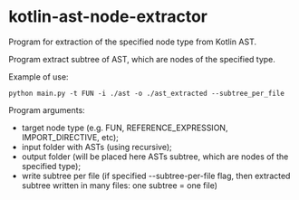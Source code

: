 # kotlin-ast-node-extractor

Program for extraction of the specified node type from Kotlin AST.

Program extract subtree of AST, which are nodes of the specified type.

Example of use:
```
python main.py -t FUN -i ./ast -o ./ast_extracted --subtree_per_file
```

Program arguments:
* target node type (e.g. FUN, REFERENCE_EXPRESSION, IMPORT_DIRECTIVE, etc);
* input folder with ASTs (using recursive);
* output folder (will be placed here ASTs subtree, which are nodes of the specified type);
* write subtree per file (if specified --subtree-per-file flag, then extracted subtree written in many files: one subtree = one file)
